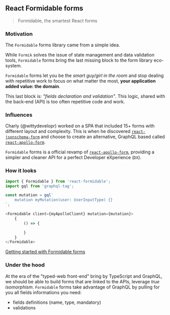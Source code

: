 ## React Formidable forms

> Formidable, the smartest React forms

### Motivation

The `Formidable` forms library came from a simple idea.

While `Formik` solves the issue of state management and data validation tools,
`Formidable` forms bring the last missing block to the form library eco-system.

`Formidable` forms let you be the _smart guy/girl in the room_ and stop dealing with
repetitive work to focus on what matter the most, __your application added value: the domain__.

This last block is: _"fields declaration and validation"_.
This logic, shared with the back-end (API) is too often repetitive code and work.

### Influences

Charly (@wittydevelopr) worked on a SPA that included 15+ forms with different layout and complexity.
This is when he discovered [`react-jsonschema-form`](https://github.com/mozilla-services/react-jsonschema-form) and choose to create an alternative, GraphQL based called
[`react-apollo-form`](https://github.com/wittydeveloper/react-apollo-form).

`Formidable` forms is a official revamp of [`react-apollo-form`](https://github.com/wittydeveloper/react-apollo-form),
providing a simpler and cleaner API for a perfect Developer eXperience (`DX`).


### How it looks

```ts
import { Formidable } from 'react-formidable';
import gql from 'graphql-tag';

const mutation = gql`
    mutation myMutation(user: UserInputType) {}
`;

<Formidable client={myApolloClient} mutation={mutation}>
    {
        () => {

        }
    }
</Formidable>

```

[Getting started with Formidable forms](/misc/getting-started.md)


### Under the hood

At the era of the "typed-web front-end" bring by TypeScript and GraphQL,
we should be able to build forms that are linked to the APIs, leverage _true isomorphism_.
`Formidable` forms take advantage of GraphQL by pulling for you all fields informations you need:
- fields definitions (name, type, mandatory)
- validations
